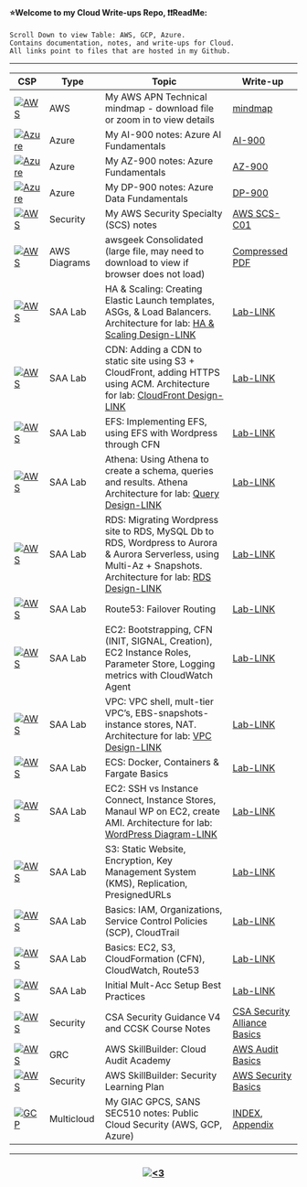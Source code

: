 #### ⭐Welcome to my Cloud Write-ups Repo, ❗❗ReadMe:
<pre><code>Scroll Down to view Table: AWS, GCP, Azure.
Contains documentation, notes, and write-ups for Cloud.
All links point to files that are hosted in my Github.</code></pre>

---------------------------------------------------------------------------------------------------------------------------------------------------------------------------------

| CSP | Type | Topic | Write-up |
| -------- | -------- | -------- | -------- | 
| <a href="#"><img alt="AWS" src="https://img.shields.io/badge/Amazon AWS-{232F3E}?style=for-the-badge&logo=amazonaws&logoColor=white"></a> | AWS  | My AWS APN Technical mindmap - download file or zoom in to view details| [mindmap](https://github.com/IvanVlademirS/Ivan_CloudLabs/blob/main/Cloud_Labs_Repo/AWS_Labs/AWS%20APN%20Technical%20%20ivan%20notes%20-%202022.pdf) |
| <a href="#"><img alt="Azure" src="https://img.shields.io/badge/microsoft%20azure-0089D6?style=for-the-badge&logo=microsoft-azure&logoColor=white"></a> | Azure  | My AI-900 notes: Azure AI Fundamentals| [AI-900](https://github.com/IvanVlademirS/Ivan_CloudLabs/blob/main/Cloud_Labs_Repo/AWS_Labs/AI%20900_compressed.pdf) | 
| <a href="#"><img alt="Azure" src="https://img.shields.io/badge/microsoft%20azure-0089D6?style=for-the-badge&logo=microsoft-azure&logoColor=white"></a> | Azure  | My AZ-900 notes: Azure Fundamentals| [AZ-900](https://github.com/IvanVlademirS/Ivan_CloudLabs/blob/main/Cloud_Labs_Repo/AWS_Labs/AZ-900.pdf) | 
| <a href="#"><img alt="Azure" src="https://img.shields.io/badge/microsoft%20azure-0089D6?style=for-the-badge&logo=microsoft-azure&logoColor=white"></a> | Azure  | My DP-900 notes: Azure Data Fundamentals| [DP-900](https://github.com/IvanVlademirS/Ivan_CloudLabs/blob/main/Cloud_Labs_Repo/AWS_Labs/DB%20900-min.pdf) | 
| <a href="#"><img alt="AWS" src="https://img.shields.io/badge/Amazon AWS-{232F3E}?style=for-the-badge&logo=amazonaws&logoColor=white"></a> | Security  | My AWS Security Specialty (SCS) notes | [AWS SCS-C01](https://github.com/IvanVlademirS/Ivan_CloudLabs/blob/main/Cloud_Labs_Repo/AWS_Labs/AWS%20Security.pdf) | 
| <a href="#"><img alt="AWS" src="https://img.shields.io/badge/Amazon AWS-{232F3E}?style=for-the-badge&logo=amazonaws&logoColor=white"></a> | AWS Diagrams | awsgeek Consolidated (large file, may need to download to view if browser does not load) | [Compressed PDF](https://github.com/IvanVlademirS/Ivan_CloudLabs/blob/main/Cloud_Labs_Repo/AWS_Labs/AWS%20GeekDiagrams_compressed.pdf) | 
| <a href="#"><img alt="AWS" src="https://img.shields.io/badge/Amazon AWS-{232F3E}?style=for-the-badge&logo=amazonaws&logoColor=white"></a> | SAA Lab | HA & Scaling: Creating Elastic Launch templates, ASGs, & Load Balancers. Architecture for lab: [HA & Scaling Design-LINK](https://github.com/IvanVlademirS/Ivan_CloudLabs/blob/main/Cloud_Labs_Repo/AWS_Labs/HA_Scaling_Architecture.png) | [Lab-LINK](https://github.com/IvanVlademirS/Ivan_CloudLabs/blob/main/Cloud_Labs_Repo/AWS_Labs/AWS-LABS_HA_and_Scaling%20.pdf) | 
| <a href="#"><img alt="AWS" src="https://img.shields.io/badge/Amazon AWS-{232F3E}?style=for-the-badge&logo=amazonaws&logoColor=white"></a> | SAA Lab| CDN: Adding a CDN to static site using S3 + CloudFront, adding HTTPS using ACM. Architecture for lab: [CloudFront Design-LINK](https://github.com/IvanVlademirS/Ivan_CloudLabs/blob/main/Cloud_Labs_Repo/AWS_Labs/cdn.png) | [Lab-LINK](https://github.com/IvanVlademirS/Ivan_CloudLabs/blob/main/Cloud_Labs_Repo/AWS_Labs/AWS-LABS_CDN.pdf) | 
| <a href="#"><img alt="AWS" src="https://img.shields.io/badge/Amazon AWS-{232F3E}?style=for-the-badge&logo=amazonaws&logoColor=white"></a> | SAA Lab| EFS: Implementing EFS, using EFS with Wordpress through CFN | [Lab-LINK](https://github.com/IvanVlademirS/Ivan_CloudLabs/blob/main/Cloud_Labs_Repo/AWS_Labs/AWS-LABS_EFS-implementation%20.pdf) | 
| <a href="#"><img alt="AWS" src="https://img.shields.io/badge/Amazon AWS-{232F3E}?style=for-the-badge&logo=amazonaws&logoColor=white"></a> | SAA Lab| Athena: Using Athena to create a schema, queries and results. Athena Architecture for lab: [Query Design-LINK](https://github.com/IvanVlademirS/Ivan_CloudLabs/blob/main/Cloud_Labs_Repo/AWS_Labs/Athena.png) | [Lab-LINK](https://github.com/IvanVlademirS/Ivan_CloudLabs/blob/main/Cloud_Labs_Repo/AWS_Labs/AWS-LABS_Athena%20.pdf) | 
| <a href="#"><img alt="AWS" src="https://img.shields.io/badge/Amazon AWS-{232F3E}?style=for-the-badge&logo=amazonaws&logoColor=white"></a> | SAA Lab| RDS: Migrating Wordpress site to RDS, MySQL Db to RDS, Wordpress to Aurora & Aurora Serverless, using Multi-Az + Snapshots. Architecture for lab: [RDS Design-LINK](https://github.com/IvanVlademirS/Ivan_CloudLabs/blob/main/Cloud_Labs_Repo/AWS_Labs/RDS_LAB_Architecture.png) | [Lab-LINK](https://github.com/IvanVlademirS/Ivan_CloudLabs/blob/main/Cloud_Labs_Repo/AWS_Labs/AWS-LABS_RDS-Migrations%20.pdf) | 
| <a href="#"><img alt="AWS" src="https://img.shields.io/badge/Amazon AWS-{232F3E}?style=for-the-badge&logo=amazonaws&logoColor=white"></a> | SAA Lab| Route53: Failover Routing | [Lab-LINK](https://github.com/IvanVlademirS/Ivan_CloudLabs/blob/main/Cloud_Labs_Repo/AWS_Labs/AWSLABS_SAA_Route53-Failover.pdf) | 
| <a href="#"><img alt="AWS" src="https://img.shields.io/badge/Amazon AWS-{232F3E}?style=for-the-badge&logo=amazonaws&logoColor=white"></a> | SAA Lab| EC2: Bootstrapping, CFN (INIT, SIGNAL, Creation), EC2 Instance Roles, Parameter Store, Logging metrics with CloudWatch Agent | [Lab-LINK](https://github.com/IvanVlademirS/Ivan_CloudLabs/blob/main/Cloud_Labs_Repo/AWS_Labs/AWSLABS_SAA_EC2_Adv%20.pdf) | 
| <a href="#"><img alt="AWS" src="https://img.shields.io/badge/Amazon AWS-{232F3E}?style=for-the-badge&logo=amazonaws&logoColor=white"></a> | SAA Lab| VPC: VPC shell, mult-tier VPC’s, EBS-snapshots-instance stores, NAT. Architecture for lab: [VPC Design-LINK](https://github.com/IvanVlademirS/Ivan_CloudLabs/blob/main/Cloud_Labs_Repo/AWS_Labs/SAA_VPC-LAB_Architecture.png) | [Lab-LINK](https://github.com/IvanVlademirS/Ivan_CloudLabs/blob/main/Cloud_Labs_Repo/AWS_Labs/AWSLABS_SAA_VPCs_VPCshell-multi-tier-EBS-NAT_Basics.pdf) | 
| <a href="#"><img alt="AWS" src="https://img.shields.io/badge/Amazon AWS-{232F3E}?style=for-the-badge&logo=amazonaws&logoColor=white"></a> | SAA Lab| ECS: Docker, Containers & Fargate Basics | [Lab-LINK](https://github.com/IvanVlademirS/Ivan_CloudLabs/blob/main/Cloud_Labs_Repo/AWS_Labs/AWS-LABS_ECS-Docker_Fargate%20_Basics%20.pdf) | 
| <a href="#"><img alt="AWS" src="https://img.shields.io/badge/Amazon AWS-{232F3E}?style=for-the-badge&logo=amazonaws&logoColor=white"></a> | SAA Lab| EC2: SSH vs Instance Connect, Instance Stores, Manaul WP on EC2, create AMI. Architecture for lab: [WordPress Diagram-LINK](https://github.com/IvanVlademirS/Ivan_CloudLabs/blob/main/Cloud_Labs_Repo/AWS_Labs/EC2_manualwordpress_lab.png) | [Lab-LINK](https://github.com/IvanVlademirS/Ivan_CloudLabs/blob/main/Cloud_Labs_Repo/AWS_Labs/AWSLABS_SAA_EC2-Manual%20Wordpress-EBS-Connections-CreatAMI.pdf) | 
| <a href="#"><img alt="AWS" src="https://img.shields.io/badge/Amazon AWS-{232F3E}?style=for-the-badge&logo=amazonaws&logoColor=white"></a> | SAA Lab| S3: Static Website, Encryption, Key Management System (KMS), Replication, PresignedURLs | [Lab-LINK](https://github.com/IvanVlademirS/Ivan_CloudLabs/blob/main/Cloud_Labs_Repo/AWS_Labs/AWSLABS_SAA_S3-StaticWebsite-KMS-Encryption-Replication-PreSignedURL.pdf) |
| <a href="#"><img alt="AWS" src="https://img.shields.io/badge/Amazon AWS-{232F3E}?style=for-the-badge&logo=amazonaws&logoColor=white"></a> | SAA Lab| Basics: IAM, Organizations, Service Control Policies (SCP), CloudTrail | [Lab-LINK](https://github.com/IvanVlademirS/Ivan_CloudLabs/blob/main/Cloud_Labs_Repo/AWS_Labs/AWSLABS_SAA_IAM-Orgs-SCPs-Trails_Basics.pdf) | 
| <a href="#"><img alt="AWS" src="https://img.shields.io/badge/Amazon AWS-{232F3E}?style=for-the-badge&logo=amazonaws&logoColor=white"></a> | SAA Lab| Basics: EC2, S3, CloudFormation (CFN), CloudWatch, Route53 | [Lab-LINK](https://github.com/IvanVlademirS/Ivan_CloudLabs/blob/main/Cloud_Labs_Repo/AWS_Labs/AWSLABS_SAA_EC2-S3-CFN-CW-R53_Basics.pdf) |
| <a href="#"><img alt="AWS" src="https://img.shields.io/badge/Amazon AWS-{232F3E}?style=for-the-badge&logo=amazonaws&logoColor=white"></a> | SAA Lab| Initial Mult-Acc Setup Best Practices | [Lab-LINK](https://github.com/IvanVlademirS/Ivan_CloudLabs/blob/main/Cloud_Labs_Repo/AWS_Labs/AWSLABS_SAA_Initial_Account_Admin.pdf) |
| <a href="#"><img alt="AWS" src="https://img.shields.io/badge/Amazon AWS-{232F3E}?style=for-the-badge&logo=amazonaws&logoColor=white"></a> | Security | CSA Security Guidance V4 and CCSK Course Notes | [CSA Security Alliance Basics](https://github.com/IvanVlademirS/Ivan_Tech_Documentation/blob/main/Tech_Doc_Repo/IT%20General%20Write-Ups/CCSK_-_Pass_010822.pdf) | 
| <a href="#"><img alt="AWS" src="https://img.shields.io/badge/Amazon AWS-{232F3E}?style=for-the-badge&logo=amazonaws&logoColor=white"></a> | GRC | AWS SkillBuilder: Cloud Audit Academy | [AWS Audit Basics](https://github.com/IvanVlademirS/Ivan_Tech_Documentation/blob/main/Tech_Doc_Repo/IT%20General%20Write-Ups/Cloud_Audit_Academy_-_Cloud_Agnostic_Course.pdf) | 
| <a href="#"><img alt="AWS" src="https://img.shields.io/badge/Amazon AWS-{232F3E}?style=for-the-badge&logo=amazonaws&logoColor=white"></a> | Security | AWS SkillBuilder: Security Learning Plan | [AWS Security Basics](https://github.com/IvanVlademirS/Ivan_Tech_Documentation/blob/main/Tech_Doc_Repo/IT%20General%20Write-Ups/Security_Learning_Plan.pdf) | 
| <a href="#"><img alt="GCP" src="https://img.shields.io/badge/Google_Cloud-4285F4?style=for-the-badge&logo=google-cloud&logoColor=white"></a> | Multicloud  | My GIAC GPCS, SANS SEC510 notes: Public Cloud Security (AWS, GCP, Azure) | [INDEX](https://github.com/IvanVlademirS/Ivan_CloudLabs/blob/main/Cloud_Labs_Repo/AWS_Labs/INDEX_SANS%20SEC510%20-%20Public%20Cloud%20Security.pdf), [Appendix](https://github.com/IvanVlademirS/Ivan_CloudLabs/blob/main/Cloud_Labs_Repo/AWS_Labs/Appendix.pdf)  | 

---------------------------------------------------------------------------------------------------------------------------------------------------------------------------------

<h3 align="center">  <a href="#"><img alt="<3" src="http://ForTheBadge.com/images/badges/built-with-love.svg "></a>
</h3>


 
